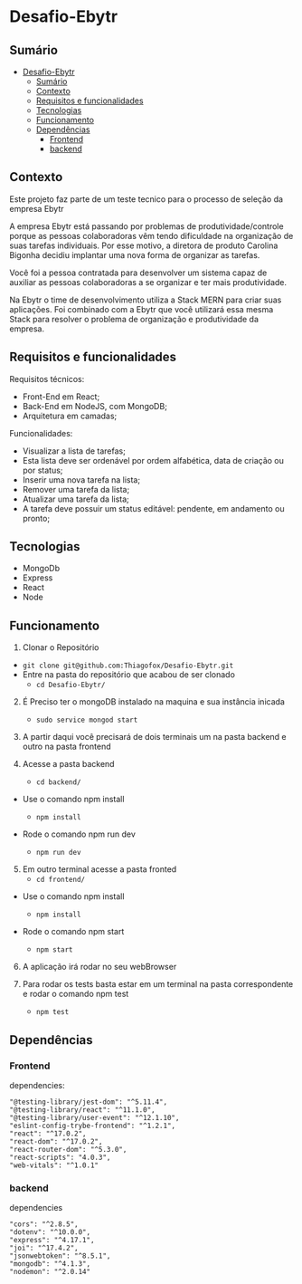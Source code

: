 # Desafio-Ebytr

## Sumário

- [Desafio-Ebytr](#desafio-ebytr)
  - [Sumário](#sumário)
  - [Contexto](#contexto)
  - [Requisitos e funcionalidades](#Requisitos-e-funcionalidades)
  - [Tecnologias](#tecnologias)
  - [Funcionamento](#funcionamento)
  - [Dependências](#dependências)
    - [Frontend](#frontend)
    - [backend](#backend)

## Contexto

Este projeto faz parte de um teste tecnico para o processo de seleção da empresa Ebytr

A empresa Ebytr está passando por problemas de produtividade/controle porque as pessoas colaboradoras vêm tendo dificuldade na organização de suas tarefas individuais. Por esse motivo, a diretora de produto Carolina Bigonha decidiu implantar uma nova forma de organizar as tarefas.

Você foi a pessoa contratada para desenvolver um sistema capaz de auxiliar as pessoas colaboradoras a se organizar e ter mais produtividade.

Na Ebytr o time de desenvolvimento utiliza a Stack MERN para criar suas aplicações. Foi combinado com a Ebytr que você utilizará essa mesma Stack para resolver o problema de organização e produtividade da empresa.

## Requisitos e funcionalidades

Requisitos técnicos:

- Front-End em React;
- Back-End em NodeJS, com MongoDB;
- Arquitetura em camadas;

Funcionalidades:

- Visualizar a lista de tarefas;
- Esta lista deve ser ordenável por ordem alfabética, data de criação ou por status;
- Inserir uma nova tarefa na lista;
- Remover uma tarefa da lista;
- Atualizar uma tarefa da lista;
- A tarefa deve possuir um status editável: pendente, em andamento ou pronto;

## Tecnologias

- MongoDb
- Express
- React
- Node

## Funcionamento

1. Clonar o Repositório
- `git clone git@github.com:Thiagofox/Desafio-Ebytr.git`
- Entre na pasta do repositório que acabou de ser clonado
  - `cd Desafio-Ebytr/`

2. É Preciso ter o mongoDB instalado na maquina e sua instância inicada
     - `sudo service mongod start`


3. A partir daqui você precisará de dois terminais um na pasta backend e outro na pasta frontend

4. Acesse a pasta backend
    - `cd backend/`
  
- Use o comando npm install
    - `npm install`
  
- Rode o comando npm run dev
    - `npm run dev`

5. Em outro terminal acesse a pasta fronted
    - `cd frontend/`
  
- Use o comando npm install
    - `npm install`

- Rode o comando npm start
    - `npm start`
  

6. A aplicação irá rodar no seu webBrowser

7. Para rodar os tests basta estar em um terminal na pasta correspondente e rodar o comando npm test
    - `npm test`
   
## Dependências

### Frontend 

  dependencies: 

    "@testing-library/jest-dom": "^5.11.4",
    "@testing-library/react": "^11.1.0",
    "@testing-library/user-event": "^12.1.10",
    "eslint-config-trybe-frontend": "^1.2.1",
    "react": "^17.0.2",
    "react-dom": "^17.0.2",
    "react-router-dom": "^5.3.0",
    "react-scripts": "4.0.3",
    "web-vitals": "^1.0.1"



### backend

  dependencies

    "cors": "^2.8.5",
    "dotenv": "^10.0.0",
    "express": "^4.17.1",
    "joi": "^17.4.2",
    "jsonwebtoken": "^8.5.1",
    "mongodb": "^4.1.3",
    "nodemon": "^2.0.14"